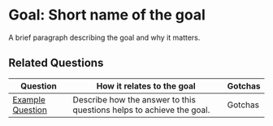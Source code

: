 # **Goal:** Short name of the goal

A brief paragraph describing the goal and why it matters.

## Related Questions

| **Question** | **How it relates to the goal** | **Gotchas** |
| --- | --- | --- |
| [Example Question](../questions/gqm_question_template.md) | Describe how the answer to this questions helps to achieve the goal.  | Gotchas |

